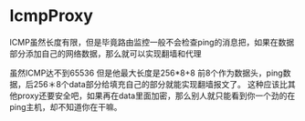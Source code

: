# IcmpProxy

ICMP虽然长度有限，但是毕竟路由监控一般不会检查ping的消息把，如果在数据部分添加自己的网络数据，那么就可以实现翻墙和代理

虽然ICMP达不到65536 但是他最大长度是256*8+8 前8个作为数据头，ping数据，后256＊8个data部分给填充自己的部分就能实现翻墙报文了。
这种应该比其他proxy还要安全吧，如果再在data里面加密，那么别人就只能看到你一个劲的在ping主机，却不知道你在干嘛。


